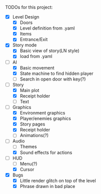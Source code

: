 TODOs for this project:

- [X] Level Design
  - [X] Doors
  - [X] Level definition from .yaml
  - [X] Items
  - [X] Entrance/Exit
- [X] Story mode
  - [X] Basic view of story(LN style)
  - [X] load from .yaml
- [ ] AI
  - [X] Basic movement
  - [X] State machine to find hidden player
  - [ ] Search in open door with key(?)
- [ ] Story
  - [X] Main plot
  - [X] Receipt holder
  - [ ] Text
- [ ] Graphics
  - [X] Environment graphics
  - [X] Player/enemies graphics
  - [X] Story pages
  - [X] Receipt holder
  - [ ] Animations(?)
- [ ] Audio
  - [ ] Themes
  - [X] Sound effects for actions
- [ ] HUD
  - [ ] Menu(?)
  - [X] Cursor
- [X] Bugs
  - [X] Little render glitch on top of the level
  - [X] Phrase drawn in bad place
